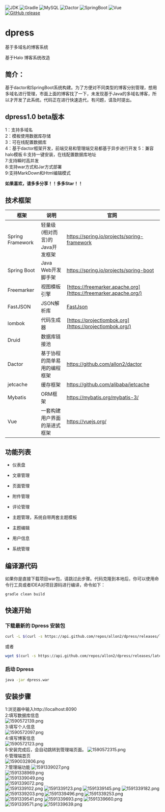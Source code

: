 ![JDK](https://img.shields.io/badge/JDK-1.8-green.svg)  ![Gradle](https://img.shields.io/badge/Gradle-6.2.2-green.svg)  ![MySQL](https://img.shields.io/badge/MySQL-8.0.20-green.svg)  ![Dactor](https://img.shields.io/badge/Dactor-1.1.1-green.svg)  ![SpringBoot](https://img.shields.io/badge/SpringBoot-2.3.0.RELEASE-green.svg)  ![Vue](https://img.shields.io/badge/Vue-2.6.11-green.svg)     
[![GitHub release](https://img.shields.io/github/release/allon2/dpress.svg)](https://github.com/allon2/dpress/releases) 


# dpress
基于多域名的博客系统

基于Halo 博客系统改造

## 简介：

​	基于dactor和SpringBoot系统构建。为了方便对不同类型的博客分别管理，想用多域名进行管理，市面上面的博客找了一下，未发现基于Java的多域名博客，所以才开发了此系统。代码正在进行快速迭代，有问题，请及时提出。

## dpress1.0 beta版本
1：支持多域名  
2：模板使用数据库存储  
3：可在线配置数据库  
4：基于dactor框架开发，前端交易和管理端交易都基于异步进行开发
5：兼容halo模板
6:支持一键安装，在线配置数据库地址  
7:支持瞬时高并发  
8:支持war方式和Jar方式部署  
9:支持MarkDown和Html编辑模式  

**如果喜欢，请多多分享！！多多Star！！**


## 技术框架

| 框架             | 说明                           | 官网                                                         |
| ---------------- | ------------------------------ | ------------------------------------------------------------ |
| Spring Framework | 轻量级(相对而言)的Java开发框架 | https://spring.io/projects/spring-framework                  |
| Spring Boot      | Java Web开发脚手架             | https://spring.io/projects/spring-boot                       |
| Freemarker       | 视图模板引擎                   | [https://freemarker.apache.org](https://freemarker.apache.org/) |
| FastJSON         | JSON解析库                     | [FastJson](https://github.com/alibaba/fastjson/wiki)         |
| lombok           | 代码生成器                     | [https://projectlombok.org](https://projectlombok.org/)      |
| Druid            | 数据库链接池                   |                                                              |
| Dactor           | 基于协程的简单易用的编程框架   | https://github.com/allon2/dactor                             |
| jetcache         | 缓存框架                       | https://github.com/alibaba/jetcache                          |
| Mybatis          | ORM框架                        | https://mybatis.org/mybatis-3/                               |
| Vue              | 一套构建用户界面的渐进式框架   | https://vuejs.org/                                           |
## 功能列表
- 仪表盘

- 文章管理

- 页面管理

- 附件管理

- 评论管理

- 主题管理，系统自带两套主题模板

- 主题编辑

- 用户信息

- 系统管理

## 编译源代码

  ​		如果你是直接下载项目war包，请跳过此步骤。代码克隆到本地后，你可以使用命令行工具或者IDEA对项目源码进行编译，命令如下：

```
gradle clean build
```


## 快速开始

### 下载最新的 Dpress 安装包

```bash
curl -L $(curl -s https://api.github.com/repos/allon2/dpress/releases/latest | grep 'browser_' | cut -d\" -f4)  --output dpress.war
```

或者

```bash
wget $(curl -s https://api.github.com/repos/allon2/dpress/releases/latest | grep 'browser_' | cut -d\" -f4) -O dpress.war
```

### 启动 Dpress

```bash
java -jar dpress.war
```


## 安装步骤
1:浏览器中输入http://localhost:8090  
2:填写数据库信息  
![1590572139.png](https://i.loli.net/2020/05/27/zQOeJDT2wj4uvVR.png)  
3:填写个人信息  
![1590572097.png](https://i.loli.net/2020/05/27/4r7ban16vsQUjyf.png)  
4:填写博客信息  
![1590572123.png](https://i.loli.net/2020/05/27/s6r7Jkujx9YTv8o.png)    
5:安装完成后，会自动跳转到管理端页面。
![1590572315.png](https://i.loli.net/2020/05/27/WnI5KM3Dh9J62kN.png)     
6:管理端首页  
![1590032806.png](https://i.loli.net/2020/05/21/sltjYrxIEbJZpa4.png)    
7:管理端功能
![1591339027.png](https://i.loli.net/2020/06/05/UuFkXRe8GMKr6vq.png)    
![1591338969.png](https://i.loli.net/2020/06/05/5ri2z7ohal8Ews3.png)    
![1591339049.png](https://i.loli.net/2020/06/05/aonBtweGXEDRCru.png)    
![1591339072.png](https://i.loli.net/2020/06/05/5TB6X41YsEgatbP.png)    
![1591339102.png](https://i.loli.net/2020/06/05/efBUO9Gkgz5Il3A.png)
![1591339123.png](https://i.loli.net/2020/06/05/JY4WkBwvenhGxFo.png)
![1591339145.png](https://i.loli.net/2020/06/05/WieMbRgSxIt5dKy.png)
![1591339182.png](https://i.loli.net/2020/06/05/MxPVERtvpY7aINC.png)
![1591339203.png](https://i.loli.net/2020/06/05/nzL8N2MiofJs51y.png)
![1591339496.png](https://i.loli.net/2020/06/05/OxKL1SjrDtV5a7U.png)
![1591339253.png](https://i.loli.net/2020/06/05/8oJ5Cmkrhe7IgYM.png)
![1591339541.png](https://i.loli.net/2020/06/05/KDioxcdjEkrnmqI.png)
![1591339693.png](https://i.loli.net/2020/06/05/Knm2zyNk3jFUtE5.png)
![1591339660.png](https://i.loli.net/2020/06/05/uAqVWafJPXEjmI1.png)
![1591339571.png](https://i.loli.net/2020/06/05/gSQjDdhBiaG3Irs.png)
![1591339639.png](https://i.loli.net/2020/06/05/l8N5CjUZeAGgoah.png)
